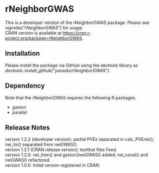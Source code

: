 # rNeighborGWAS    
This is a developer version of the rNeighborGWAS package. Please see *vignette("rNeighborGWAS")* for usage.  
CRAN version is available at https://cran.r-project.org/package=rNeighborGWAS.  

## Installation
Please install the package via GitHub using the devtools library as *devtools::install_github("yassato/rNeighborGWAS")*.  

## Dependency
Note that the rNeighborGWAS requires the following R packages.  
- gaston
- parallel

## Release Notes
version 1.2.2 (developer version): partial PVEs separated in calc_PVEnei(); nei_lm() separated from neiGWAS().  
version 1.2.1 (CRAN release version): testthat files fixed.  
version 1.2.0: nei_lmm() and gaston2neiGWAS() added; nei_coval() and neiGWAS() refactored.  
version 1.0.0: Initial version registered in CRAN.  
